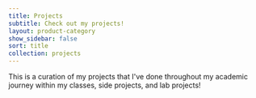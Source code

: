 ```yaml
---
title: Projects
subtitle: Check out my projects!
layout: product-category
show_sidebar: false
sort: title
collection: projects
---
```


This is a curation of my projects that I've done throughout my academic journey within my classes, side projects, and lab projects!

